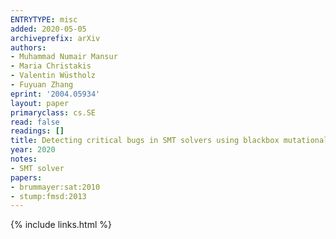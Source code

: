 ```yaml
---
ENTRYTYPE: misc
added: 2020-05-05
archiveprefix: arXiv
authors:
- Muhammad Numair Mansur
- Maria Christakis
- Valentin Wüstholz
- Fuyuan Zhang
eprint: '2004.05934'
layout: paper
primaryclass: cs.SE
read: false
readings: []
title: Detecting critical bugs in SMT solvers using blackbox mutational fuzzing
year: 2020
notes:
- SMT solver
papers:
- brummayer:sat:2010
- stump:fmsd:2013
---
```

{% include links.html %}
